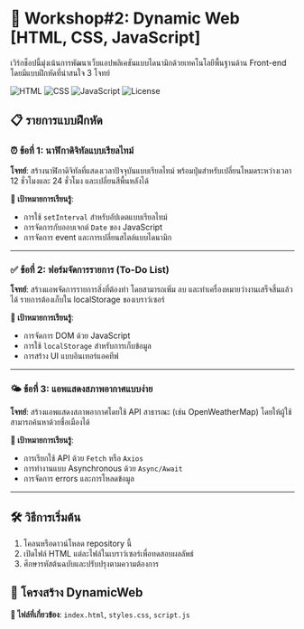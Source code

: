# 🚀 Workshop#2: Dynamic Web [HTML, CSS, JavaScript]

เวิร์กช็อปนี้มุ่งเน้นการพัฒนาเว็บแอปพลิเคชันแบบไดนามิกด้วยเทคโนโลยีพื้นฐานด้าน Front-end โดยมีแบบฝึกหัดที่น่าสนใจ 3 โจทย์

![HTML](https://img.shields.io/badge/HTML-5-orange?style=flat&logo=html5)
![CSS](https://img.shields.io/badge/CSS-3-blue?style=flat&logo=css3)
![JavaScript](https://img.shields.io/badge/JavaScript-ES6-yellow?style=flat&logo=javascript)
![License](https://img.shields.io/badge/License-MIT-green)

## 📋 รายการแบบฝึกหัด

### ⏰ ข้อที่ 1: นาฬิกาดิจิทัลแบบเรียลไทม์

**โจทย์**: สร้างนาฬิกาดิจิทัลที่แสดงเวลาปัจจุบันแบบเรียลไทม์ พร้อมปุ่มสำหรับเปลี่ยนโหมดระหว่างเวลา 12 ชั่วโมงและ 24 ชั่วโมง และเปลี่ยนสีพื้นหลังได้

**🎯 เป้าหมายการเรียนรู้**:
- การใช้ `setInterval` สำหรับอัปเดตแบบเรียลไทม์
- การจัดการกับออบเจกต์ `Date` ของ JavaScript
- การจัดการ event และการเปลี่ยนสไตล์แบบไดนามิก

---

### ✅ ข้อที่ 2: ฟอร์มจัดการรายการ (To-Do List)

**โจทย์**: สร้างแอพจัดการรายการสิ่งที่ต้องทำ โดยสามารถเพิ่ม ลบ และทำเครื่องหมายว่างานเสร็จสิ้นแล้วได้ รายการต้องเก็บใน localStorage ของเบราว์เซอร์

**🎯 เป้าหมายการเรียนรู้**:
- การจัดการ DOM ด้วย JavaScript
- การใช้ `localStorage` สำหรับการเก็บข้อมูล
- การสร้าง UI แบบอินเทอร์แอคทีฟ

---

### 🌤️ ข้อที่ 3: แอพแสดงสภาพอากาศแบบง่าย

**โจทย์**: สร้างแอพแสดงสภาพอากาศโดยใช้ API สาธารณะ (เช่น OpenWeatherMap) โดยให้ผู้ใช้สามารถค้นหาด้วยชื่อเมืองได้

**🎯 เป้าหมายการเรียนรู้**:
- การเรียกใช้ API ด้วย `Fetch` หรือ `Axios`
- การทำงานแบบ Asynchronous ด้วย `Async/Await`
- การจัดการ errors และการโหลดข้อมูล

---

## 🛠️ วิธีการเริ่มต้น

1. โคลนหรือดาวน์โหลด repository นี้
2. เปิดไฟล์ HTML แต่ละไฟล์ในเบราว์เซอร์เพื่อทดสอบผลลัพธ์
3. ศึกษารหัสต้นฉบับและปรับปรุงตามความต้องการ

## 📂 โครงสร้าง DynamicWeb

**📁 ไฟล์ที่เกี่ยวข้อง**: `index.html`, `styles.css`, `script.js`
